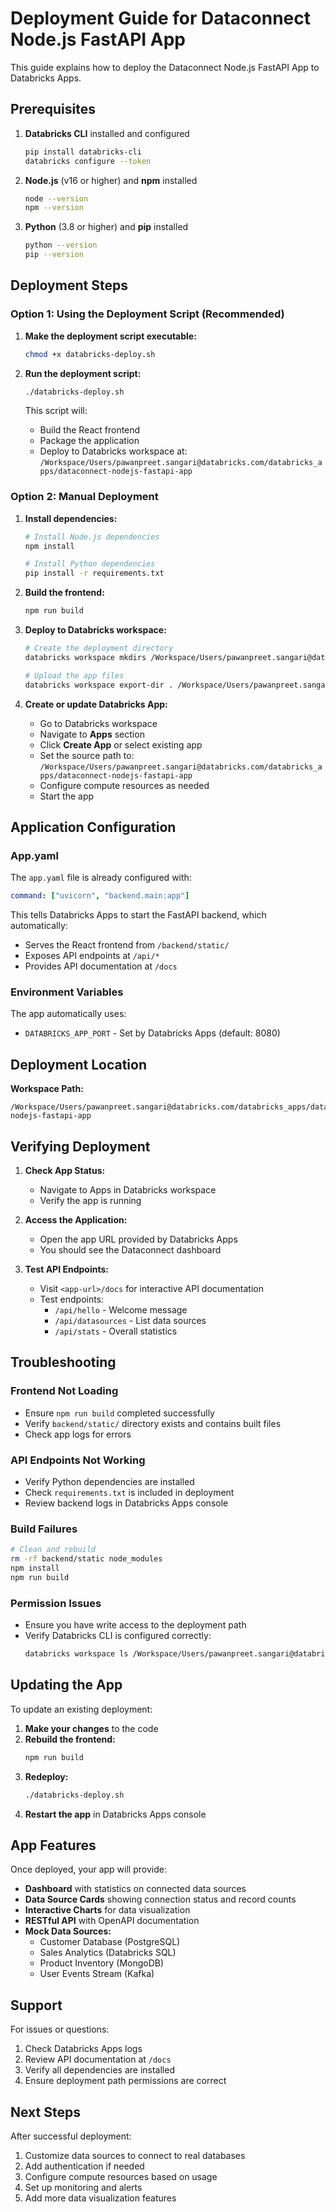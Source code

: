 # Deployment Guide for Dataconnect Node.js FastAPI App

This guide explains how to deploy the Dataconnect Node.js FastAPI App to Databricks Apps.

## Prerequisites

1. **Databricks CLI** installed and configured
   ```bash
   pip install databricks-cli
   databricks configure --token
   ```

2. **Node.js** (v16 or higher) and **npm** installed
   ```bash
   node --version
   npm --version
   ```

3. **Python** (3.8 or higher) and **pip** installed
   ```bash
   python --version
   pip --version
   ```

## Deployment Steps

### Option 1: Using the Deployment Script (Recommended)

1. **Make the deployment script executable:**
   ```bash
   chmod +x databricks-deploy.sh
   ```

2. **Run the deployment script:**
   ```bash
   ./databricks-deploy.sh
   ```

   This script will:
   - Build the React frontend
   - Package the application
   - Deploy to Databricks workspace at:
     `/Workspace/Users/pawanpreet.sangari@databricks.com/databricks_apps/dataconnect-nodejs-fastapi-app`

### Option 2: Manual Deployment

1. **Install dependencies:**
   ```bash
   # Install Node.js dependencies
   npm install
   
   # Install Python dependencies
   pip install -r requirements.txt
   ```

2. **Build the frontend:**
   ```bash
   npm run build
   ```

3. **Deploy to Databricks workspace:**
   ```bash
   # Create the deployment directory
   databricks workspace mkdirs /Workspace/Users/pawanpreet.sangari@databricks.com/databricks_apps/dataconnect-nodejs-fastapi-app
   
   # Upload the app files
   databricks workspace export-dir . /Workspace/Users/pawanpreet.sangari@databricks.com/databricks_apps/dataconnect-nodejs-fastapi-app --overwrite
   ```

4. **Create or update Databricks App:**
   - Go to Databricks workspace
   - Navigate to **Apps** section
   - Click **Create App** or select existing app
   - Set the source path to:
     `/Workspace/Users/pawanpreet.sangari@databricks.com/databricks_apps/dataconnect-nodejs-fastapi-app`
   - Configure compute resources as needed
   - Start the app

## Application Configuration

### App.yaml
The `app.yaml` file is already configured with:
```yaml
command: ["uvicorn", "backend.main:app"]
```

This tells Databricks Apps to start the FastAPI backend, which automatically:
- Serves the React frontend from `/backend/static/`
- Exposes API endpoints at `/api/*`
- Provides API documentation at `/docs`

### Environment Variables
The app automatically uses:
- `DATABRICKS_APP_PORT` - Set by Databricks Apps (default: 8080)

## Deployment Location

**Workspace Path:**
```
/Workspace/Users/pawanpreet.sangari@databricks.com/databricks_apps/dataconnect-nodejs-fastapi-app
```

## Verifying Deployment

1. **Check App Status:**
   - Navigate to Apps in Databricks workspace
   - Verify the app is running

2. **Access the Application:**
   - Open the app URL provided by Databricks Apps
   - You should see the Dataconnect dashboard

3. **Test API Endpoints:**
   - Visit `<app-url>/docs` for interactive API documentation
   - Test endpoints:
     - `/api/hello` - Welcome message
     - `/api/datasources` - List data sources
     - `/api/stats` - Overall statistics

## Troubleshooting

### Frontend Not Loading
- Ensure `npm run build` completed successfully
- Verify `backend/static/` directory exists and contains built files
- Check app logs for errors

### API Endpoints Not Working
- Verify Python dependencies are installed
- Check `requirements.txt` is included in deployment
- Review backend logs in Databricks Apps console

### Build Failures
```bash
# Clean and rebuild
rm -rf backend/static node_modules
npm install
npm run build
```

### Permission Issues
- Ensure you have write access to the deployment path
- Verify Databricks CLI is configured correctly:
  ```bash
  databricks workspace ls /Workspace/Users/pawanpreet.sangari@databricks.com/
  ```

## Updating the App

To update an existing deployment:

1. **Make your changes** to the code
2. **Rebuild the frontend:**
   ```bash
   npm run build
   ```
3. **Redeploy:**
   ```bash
   ./databricks-deploy.sh
   ```
4. **Restart the app** in Databricks Apps console

## App Features

Once deployed, your app will provide:

- **Dashboard** with statistics on connected data sources
- **Data Source Cards** showing connection status and record counts
- **Interactive Charts** for data visualization
- **RESTful API** with OpenAPI documentation
- **Mock Data Sources:**
  - Customer Database (PostgreSQL)
  - Sales Analytics (Databricks SQL)
  - Product Inventory (MongoDB)
  - User Events Stream (Kafka)

## Support

For issues or questions:
1. Check Databricks Apps logs
2. Review API documentation at `/docs`
3. Verify all dependencies are installed
4. Ensure deployment path permissions are correct

## Next Steps

After successful deployment:
1. Customize data sources to connect to real databases
2. Add authentication if needed
3. Configure compute resources based on usage
4. Set up monitoring and alerts
5. Add more data visualization features

